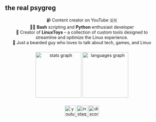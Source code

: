 <h2 align="left">the real psygreg</h2>
<p align="center">
  📹 Content creator on YouTube 🇧🇷<br>
  🧑‍💻 <b>Bash</b> scripting and <b>Python</b> enthusiast developer<br>
  🐧 Creator of <b>LinuxToys</b> – a collection of custom tools designed to streamline and optimize the Linux experience.<br>
  🧔 Just a bearded guy who loves to talk about tech, games, and Linux<br>
</p>

###

<div align="center">
  <img src="https://github-readme-stats.vercel.app/api?username=psygreg&hide_title=false&hide_rank=false&show_icons=true&include_all_commits=true&count_private=true&disable_animations=false&theme=dracula&locale=en&hide_border=false" height="150" alt="stats graph"  />
  <img src="https://github-readme-stats.vercel.app/api/top-langs?username=psygreg&locale=en&hide_title=false&layout=compact&card_width=320&langs_count=5&theme=dracula&hide_border=false" height="150" alt="languages graph"  />
</div>

###

<div align="center">
  <a href="https://www.youtube.com/@psygreg" target="_blank">
    <img src="https://img.shields.io/static/v1?message=Youtube&logo=youtube&label=&color=FF0000&logoColor=white&labelColor=&style=for-the-badge" height="35" alt="youtube logo"  />
  </a>
  <a href="https://www.instagram.com/psygreg" target="_blank">
    <img src="https://img.shields.io/static/v1?message=Instagram&logo=instagram&label=&color=E4405F&logoColor=white&labelColor=&style=for-the-badge" height="35" alt="instagram logo"  />
  </a>
  <a href="https://discord.gg/5Qv8GzBFKR" target="_blank">
    <img src="https://img.shields.io/static/v1?message=Discord&logo=discord&label=&color=7289DA&logoColor=white&labelColor=&style=for-the-badge" height="35" alt="discord logo"  />
  </a>
</div>

###

